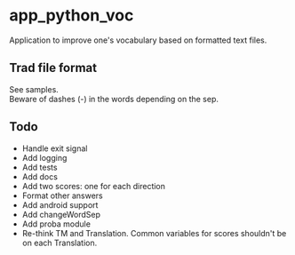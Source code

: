# app_python_voc
Application to improve one's vocabulary based on formatted text files.

Trad file format
----------------
See samples.  
Beware of dashes (-) in the words depending on the sep.

Todo
----
- Handle exit signal
- Add logging
- Add tests
- Add docs
- Add two scores: one for each direction
- Format other answers
- Add android support
- Add changeWordSep
- Add proba module
- Re-think TM and Translation. Common variables for scores shouldn't be on each Translation.
